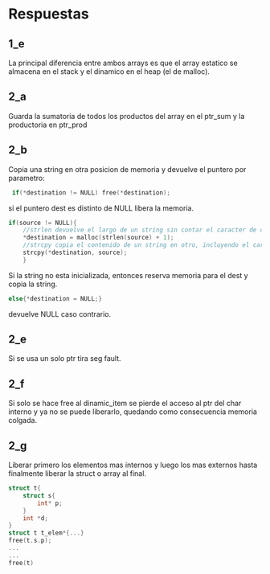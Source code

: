 # Respuestas

## 1_e

La principal diferencia entre ambos arrays es que el array estatico se almacena en el stack y el dinamico en el heap (el de malloc).

## 2_a

Guarda la sumatoria de todos los productos del array en el ptr_sum y la productoria en ptr_prod

## 2_b

Copia una string en otra posicion de memoria y devuelve el puntero por parametro:

```C
 if(*destination != NULL) free(*destination); 
```

si el puntero dest es distinto de NULL libera la memoria.

```C
if(source != NULL){
    //strlen devuelve el largo de un string sin contar el caracter de cierre
    *destination = malloc(strlen(source) + 1);
    //strcpy copia el contenido de un string en otro, incluyendo el caracter de cierre
    strcpy(*destination, source);
    }
```

Si la string no esta inicializada, entonces reserva memoria para el dest y copia la string.

```C
else{*destination = NULL;}
```

devuelve NULL caso contrario.

## 2_e

Si se usa un solo ptr tira seg fault.

## 2_f

Si solo se hace free al dinamic_item se pierde el acceso al ptr del char interno y ya no se puede liberarlo, quedando como consecuencia memoria colgada.

## 2_g

Liberar primero los elementos mas internos y luego los mas externos hasta finalmente liberar la struct o array al final.

```C
struct t{
    struct s{
        int* p;
    }
    int *d;
}
struct t t_elem*{...}
free(t.s.p);
...
...
free(t)
```
